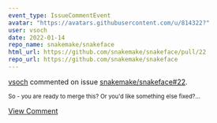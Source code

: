 ```yaml
---
event_type: IssueCommentEvent
avatar: "https://avatars.githubusercontent.com/u/814322?"
user: vsoch
date: 2022-01-14
repo_name: snakemake/snakeface
html_url: https://github.com/snakemake/snakeface/pull/22
repo_url: https://github.com/snakemake/snakeface
---
```


<a href='https://github.com/vsoch' target='_blank'>vsoch</a> commented on issue <a href='https://github.com/snakemake/snakeface/pull/22' target='_blank'>snakemake/snakeface#22</a>.

<small>So - you are ready to merge this? Or you'd like something else fixed?...</small>

<a href='https://github.com/snakemake/snakeface/pull/22' target='_blank'>View Comment</a>